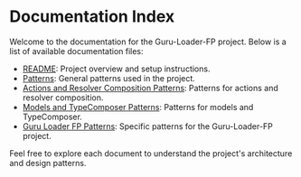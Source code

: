 # Documentation Index

Welcome to the documentation for the Guru-Loader-FP project. Below is a list of available documentation files:

- [README](README.md): Project overview and setup instructions.
- [Patterns](patterns.md): General patterns used in the project.
- [Actions and Resolver Composition Patterns](patterns/actions_resolvercomposer.md): Patterns for actions and resolver composition.
- [Models and TypeComposer Patterns](patterns/models_typecomposer.md): Patterns for models and TypeComposer.
- [Guru Loader FP Patterns](patterns/guru_loader_fp.md): Specific patterns for the Guru-Loader-FP project.

Feel free to explore each document to understand the project's architecture and design patterns. 